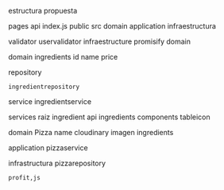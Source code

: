 estructura  propuesta

pages
    api
    index.js
public
src
    domain
    application
    infraestructura


validator     uservalidator
infraestructure  promisify
domain


domain
    ingredients
        id
        name
        price


repository 

    ingredientrepository

service
    ingredientservice


services raiz
    ingredient
api 
    ingredients
components
    tableicon

domain
    Pizza
        name
        cloudinary imagen
        ingredients

application
    pizzaservice

infrastructura
    pizzarepository

    profit,js